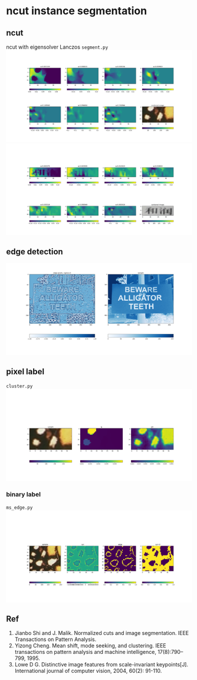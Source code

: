 # ncut instance segmentation

## ncut
ncut with eigensolver Lanczos `segment.py`
![lanc](imgs/butt_lanc_pair_iter2000_w30.png)
![lanc](imgs/rece_lanc_pair_iter2000_w50.png)

## edge detection
![zero crossing](imgs/reci2-2_Dog_sig2_minmax1.png)

## pixel label
`cluster.py`
![denoise](imgs/butt_denoise.png)
### binary label
`ms_edge.py`
![bina](imgs/butt_edge_iter1000.png)


## Ref

1. Jianbo Shi and J. Malik. Normalized cuts and image segmentation. IEEE Transactions on Pattern Analysis.
2. Yizong Cheng. Mean shift, mode seeking, and clustering. IEEE transactions on pattern analysis and machine
intelligence, 17(8):790–799, 1995.
3. Lowe D G. Distinctive image features from scale-invariant keypoints[J]. International journal of computer vision, 2004, 60(2): 91-110.
